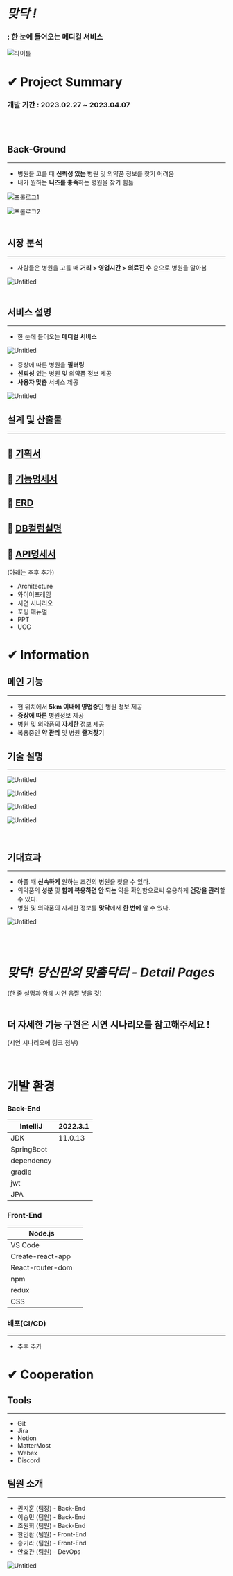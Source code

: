 # *맞닥 !*

### :  한 눈에 들어오는 메디컬 서비스

![타이틀](DOCS/images/%ED%83%80%EC%9D%B4%ED%8B%80.png)

# ✔ Project Summary

### 개발 기간 : 2023.02.27 ~ 2023.04.07
<br>
<br>

## Back-Ground

---

- 병원을 고를 때 **신뢰성 있는** 병원 및 의약품 정보를 찾기 어려움
- 내가 원하는 **니즈를 충족**하는 병원을 찾기 힘듦

![프롤로그1](DOCS/images/%ED%94%84%EB%A1%A4%EB%A1%9C%EA%B7%B81.png)

![프롤로그2](DOCS/images/%ED%94%84%EB%A1%A4%EB%A1%9C%EA%B7%B82.png)
<br>
<br>

## 시장 분석

---

- 사람들은 병원을 고를 때 **거리 > 영업시간 > 의료진 수** 순으로 병원을 알아봄

![Untitled](DOCS/images/%EC%8B%9C%EC%9E%A5%EB%B6%84%EC%84%9D.png)
<br>
<br>

## 서비스 설명

---

- 한 눈에 들어오는 **메디컬 서비스**

![Untitled](DOCS/images/%EC%84%9C%EB%B9%84%EC%8A%A4%EC%86%8C%EA%B0%9C1.png)

- 증상에 따른 병원을 **필터링**
- **신뢰성** 있는 병원 및 의약품 정보 제공
- **사용자 맞춤** 서비스 제공

![Untitled](DOCS/images/%EC%84%9C%EB%B9%84%EC%8A%A4%EC%86%8C%EA%B0%9C2.png)

## 설계 및 산출물

---
## 🏣 [기획서](./DOCS/맞닥_기획서.md)
## 📜 [기능명세서](./DOCS/기능명세서.md)
## 💾 [ERD](./DOCS/ERD.md) 
## 🔑 [DB컬럼설명](./DOCS/DB컬럼설명.md)
## 📡 [API명세서](./DOCS/API명세서.md)
(아래는 추후 추가)
- Architecture
- 와이어프레임
- 시연 시나리오
- 포팅 매뉴얼
- PPT
- UCC

# ✔ Information


## 메인 기능

---

- 현 위치에서 **5km 이내에 영업중**인 병원 정보 제공
- **증상에 따른** 병원정보 제공
- 병원 및 의약품의 **자세한** 정보 제공
- 복용중인 **약 관리** 및 병원 **즐겨찾기**

## 기술 설명

---

![Untitled](DOCS/images/%EA%B8%B0%EC%88%A0%EC%84%A4%EB%AA%851.png)

![Untitled](DOCS/images/%EA%B8%B0%EC%88%A0%EC%84%A4%EB%AA%852.png)

![Untitled](DOCS/images/%EA%B8%B0%EC%88%A0%EC%84%A4%EB%AA%853.png)

![Untitled](DOCS/images/%EA%B8%B0%EC%88%A0%EC%84%A4%EB%AA%854.png)

<br>

## 기대효과

---

- 아플 때 **신속하게** 원하는 조건의 병원을 찾을 수 있다.
- 의약품의 **성분** 및 **함께 복용하면 안 되는** 약을 확인함으로써 유용하게 **건강을 관리**할 수 있다.
- 병원 및 의약품의 자세한 정보를 **맞닥**에서 **한 번에** 알 수 있다.

![Untitled](DOCS/images/%EA%B8%B0%EB%8C%80%ED%9A%A8%EA%B3%BC.png)

<br>
<br>

# *맞닥! 당신만의 맞춤닥터  - Detail Pages*

(한 줄 설명과 함께 시연 움짤 넣을 것)
<br>
<br>

## 더 자세한 기능 구현은 시연 시나리오를 참고해주세요 !

(시연 시나리오에 링크 첨부)

<br>

# 개발 환경

### Back-End

| IntelliJ | 2022.3.1 |
| --- | --- |
| JDK | 11.0.13 |
| SpringBoot |  |
| dependency |  |
| gradle |  |
| jwt |  |
| JPA |  |

### Front-End

| Node.js |  |
| --- | --- |
| VS Code |  |
| Create-react-app |  |
| React-router-dom |  |
| npm |  |
| redux |  |
| CSS |  |

### 배포(CI/CD)

---

- 추후 추가

# ✔ Cooperation


## Tools

---

- Git
- Jira
- Notion
- MatterMost
- Webex
- Discord

## 팀원 소개

---

- 권지훈 (팀장) - Back-End
- 이승민 (팀원) - Back-End
- 조원희 (팀원) - Back-End
- 한인환 (팀원) - Front-End
- 송기라 (팀원) - Front-End
- 안효관 (팀원) - DevOps

![Untitled](DOCS/images/%ED%8C%80%EC%9B%90%EC%86%8C%EA%B0%9C.png)


